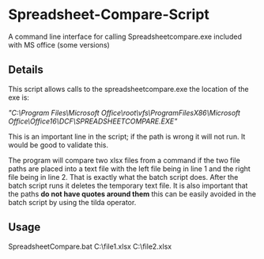 # Spreadsheet-Compare-Script
A command line interface for calling Spreadsheetcompare.exe included with MS office (some versions)

## Details

This script allows calls to the spreadsheetcompare.exe the location of the exe is:

*"C:\Program Files\Microsoft Office\root\vfs\ProgramFilesX86\Microsoft Office\Office16\DCF\SPREADSHEETCOMPARE.EXE"*

This is an important line in the script; if the path is wrong it will not run. It would be good to validate this.

The program will compare two xlsx files from a command if the two file paths are placed into a text file with the left file being in line 1 and the right file being in line 2.  That is exactly what the batch script does. After the batch script runs it deletes the temporary text file.
It is also important that the paths **do not have quotes around them** this can be easily avoided in the batch script by using the tilda operator.

## Usage

SpreadsheetCompare.bat C:\file1.xlsx C:\file2.xlsx
